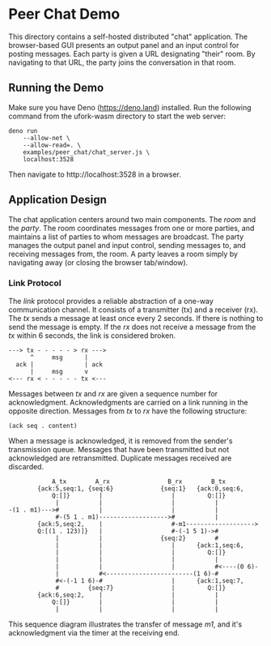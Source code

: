 # Peer Chat Demo

This directory contains
a self-hosted distributed "chat" application.
The browser-based GUI presents an output panel
and an input control for posting messages.
Each party is given a URL designating "their" room.
By navigating to that URL,
the party joins the conversation
in that room.

## Running the Demo

Make sure you have Deno (https://deno.land) installed.
Run the following command from the ufork-wasm directory to start the web server:

    deno run
        --allow-net \
        --allow-read=. \
        examples/peer_chat/chat_server.js \
        localhost:3528

Then navigate to http://localhost:3528 in a browser.

## Application Design

The chat application centers around two main components.
The _room_ and the _party_.
The room coordinates messages from one or more parties,
and maintains a list of parties
to whom messages are broadcast.
The party manages the output panel and input control,
sending messages to, and receiving messages from,
the room.
A party leaves a room
simply by navigating away
(or closing the browser tab/window).

### Link Protocol

The _link_ protocol provides a reliable abstraction
of a one-way communication channel.
It consists of a transmitter (tx)
and a receiver (rx).
The _tx_ sends a message
at least once every 2 seconds.
If there is nothing to send
the message is empty.
If the _rx_ does not receive a message
from the _tx_ within 6 seconds,
the link is considered broken.

    ---> tx - - - - - > rx --->
          ^     msg      |
      ack |              | ack
          |     msg      v
    <--- rx < - - - - - tx <---

Messages between _tx_ and _rx_
are given a sequence number for acknowledgment.
Acknowledgments are carried
on a link running in the opposite direction.
Messages from _tx_ to _rx_
have the following structure:

    (ack seq . content)

When a message is acknowledged,
it is removed from the sender's
transmission queue.
Messages that have been transmitted
but not acknowledged
are retransmitted.
Duplicate messages received
are discarded.

                A_tx        A_rx                B_rx        B_tx
            {ack:5,seq:1, {seq:6}             {seq:1}   {ack:0,seq:6,
                Q:[]}        |                   |         Q:[]}
                 |           |                   |           |
    -(1 . m1)--->#           |                   |           |
                 #-(5 1 . m1)------------------->#           |
            {ack:5,seq:2,    |                   #-m1------------------->
            Q:[(1 . 123)]}   |                   #-(-1 5 1)->#
                 |           |                {seq:2}        #
                 |           |                   |      {ack:1,seq:6,
                 |           |                   |         Q:[]}
                 |           |                   |           |
                 |           |                   |           #<----(0 6)-
                 |           #<------------------------(1 6)-#
                 #<-(-1 1 6)-#                   |      {ack:1,seq:7,
                 #        {seq:7}                |         Q:[]}
            {ack:6,seq:2,    |                   |           |
                Q:[]}        |                   |           |
                 |           |                   |           |

This sequence diagram illustrates the transfer of message _m1_,
and it's acknowledgment via the timer at the receiving end.

